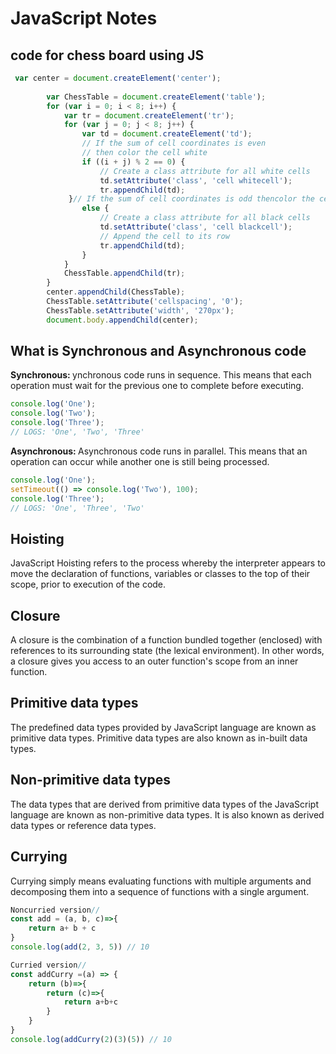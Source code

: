 <h1>JavaScript Notes</h1>

<h2>code for chess board using JS</h2>

```javascript
 var center = document.createElement('center');
 
        var ChessTable = document.createElement('table');
        for (var i = 0; i < 8; i++) {
            var tr = document.createElement('tr');
            for (var j = 0; j < 8; j++) {
                var td = document.createElement('td');
                // If the sum of cell coordinates is even
                // then color the cell white
                if ((i + j) % 2 == 0) {
                    // Create a class attribute for all white cells
                    td.setAttribute('class', 'cell whitecell');
                    tr.appendChild(td);
             }// If the sum of cell coordinates is odd thencolor the cell black
                else {
                    // Create a class attribute for all black cells
                    td.setAttribute('class', 'cell blackcell');
                    // Append the cell to its row
                    tr.appendChild(td);
                }
            }
            ChessTable.appendChild(tr);
        }
        center.appendChild(ChessTable);
        ChessTable.setAttribute('cellspacing', '0');
        ChessTable.setAttribute('width', '270px');
        document.body.appendChild(center);
 ```
 
 
 <h2>What is Synchronous and Asynchronous code</h2>
 <p><b>Synchronous: </b>ynchronous code runs in sequence. This means that each operation must wait for the previous one to complete before executing.</p>
 
 ```javascript
 console.log('One');
console.log('Two');
console.log('Three');
// LOGS: 'One', 'Two', 'Three'
```
<p><b>Asynchronous: </b>Asynchronous code runs in parallel. This means that an operation can occur while another one is still being processed.</p>

```javascript
console.log('One');
setTimeout(() => console.log('Two'), 100);
console.log('Three');
// LOGS: 'One', 'Three', 'Two'
```

<h2>Hoisting</h2>
<p>JavaScript Hoisting refers to the process whereby the interpreter appears to move the declaration of functions, variables or classes to the top of their scope, prior to execution of the code.</p>

<h2>Closure</h2>
<p>A closure is the combination of a function bundled together (enclosed) with references to its surrounding state (the lexical environment). In other words, a closure gives you access to an outer function's scope from an inner function.</p>

<h2>Primitive data types</h2>
<p> The predefined data types provided by JavaScript language are known as primitive data types. Primitive data types are also known as in-built data types.</p>

<h2>Non-primitive data types</h2>
<p>The data types that are derived from primitive data types of the JavaScript language are known as non-primitive data types. It is also known as derived data types or reference data types.</p>

<h2>Currying</h2>
<p>Currying simply means evaluating functions with multiple arguments and decomposing them into a sequence of functions with a single argument.</p>

```javascript
Noncurried version//
const add = (a, b, c)=>{
    return a+ b + c
}
console.log(add(2, 3, 5)) // 10

Curried version//
const addCurry =(a) => {
    return (b)=>{
        return (c)=>{
            return a+b+c
        }
    }
}
console.log(addCurry(2)(3)(5)) // 10
```


















